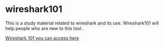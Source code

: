 # wireshark101

This is a study material related to wireshark and its use.
Wireshark101 will help people who are new to this tool.


[Wireshark 101 you can access here](https://sw4pn1lp.github.io/wireshark/)
